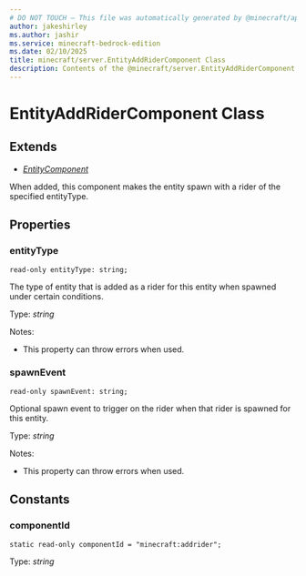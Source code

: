 ```yaml
---
# DO NOT TOUCH — This file was automatically generated by @minecraft/api-docs-generator, to report problems file an issue at https://github.com/Mojang/minecraft-scripting-libraries
author: jakeshirley
ms.author: jashir
ms.service: minecraft-bedrock-edition
ms.date: 02/10/2025
title: minecraft/server.EntityAddRiderComponent Class
description: Contents of the @minecraft/server.EntityAddRiderComponent class.
---
```

# EntityAddRiderComponent Class

## Extends
- [*EntityComponent*](EntityComponent.md)

When added, this component makes the entity spawn with a rider of the specified entityType.

## Properties

### **entityType**
`read-only entityType: string;`

The type of entity that is added as a rider for this entity when spawned under certain conditions.

Type: *string*

Notes:
  - This property can throw errors when used.

### **spawnEvent**
`read-only spawnEvent: string;`

Optional spawn event to trigger on the rider when that rider is spawned for this entity.

Type: *string*

Notes:
  - This property can throw errors when used.

## Constants

### **componentId**
`static read-only componentId = "minecraft:addrider";`

Type: *string*
